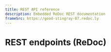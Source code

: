 ```yaml
---
title: REST API reference
description: Embedded ReDoc REST documentation
frameSrc: https://good-stingray-87.redoc.ly
--- 
```


# REST endpoints (ReDoc)
